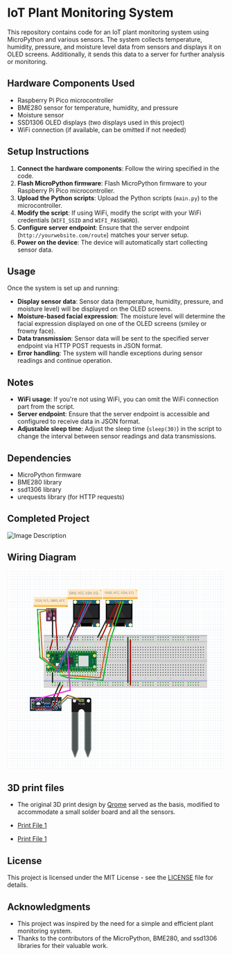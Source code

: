 # IoT Plant Monitoring System

This repository contains code for an IoT plant monitoring system using MicroPython and various sensors. The system collects temperature, humidity, pressure, and moisture level data from sensors and displays it on OLED screens. Additionally, it sends this data to a server for further analysis or monitoring.

## Hardware Components Used

- Raspberry Pi Pico microcontroller
- BME280 sensor for temperature, humidity, and pressure
- Moisture sensor
- SSD1306 OLED displays (two displays used in this project)
- WiFi connection (if available, can be omitted if not needed)

## Setup Instructions

1. **Connect the hardware components**: Follow the wiring specified in the code.
2. **Flash MicroPython firmware**: Flash MicroPython firmware to your Raspberry Pi Pico microcontroller.
3. **Upload the Python scripts**: Upload the Python scripts (`main.py`) to the microcontroller.
4. **Modify the script**: If using WiFi, modify the script with your WiFi credentials (`WIFI_SSID` and `WIFI_PASSWORD`).
5. **Configure server endpoint**: Ensure that the server endpoint (`http://yourwebsite.com/route`) matches your server setup.
6. **Power on the device**: The device will automatically start collecting sensor data.

## Usage

Once the system is set up and running:

- **Display sensor data**: Sensor data (temperature, humidity, pressure, and moisture level) will be displayed on the OLED screens.
- **Moisture-based facial expression**: The moisture level will determine the facial expression displayed on one of the OLED screens (smiley or frowny face).
- **Data transmission**: Sensor data will be sent to the specified server endpoint via HTTP POST requests in JSON format.
- **Error handling**: The system will handle exceptions during sensor readings and continue operation.

## Notes

- **WiFi usage**: If you're not using WiFi, you can omit the WiFi connection part from the script.
- **Server endpoint**: Ensure that the server endpoint is accessible and configured to receive data in JSON format.
- **Adjustable sleep time**: Adjust the sleep time (`sleep(30)`) in the script to change the interval between sensor readings and data transmissions.

## Dependencies

- MicroPython firmware
- BME280 library
- ssd1306 library
- urequests library (for HTTP requests)

## Completed Project

![Image Description](3d_print.png)

## Wiring Diagram

![Image Description](wiring_diagram.png)

## 3D print files
- The original 3D print design by [Qrome](https://www.thingiverse.com/thing:3573903) served as the basis, modified to accommodate a small solder board and all the sensors.

- [Print File 1](case.stl)
- [Print File 1](back.stl)

## License

This project is licensed under the MIT License - see the [LICENSE](LICENSE) file for details.

## Acknowledgments

- This project was inspired by the need for a simple and efficient plant monitoring system.
- Thanks to the contributors of the MicroPython, BME280, and ssd1306 libraries for their valuable work.
